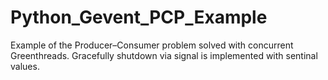 # Python_Gevent_PCP_Example
Example of the Producer–Consumer problem solved with concurrent Greenthreads. Gracefully shutdown via signal is implemented with sentinal values.  
